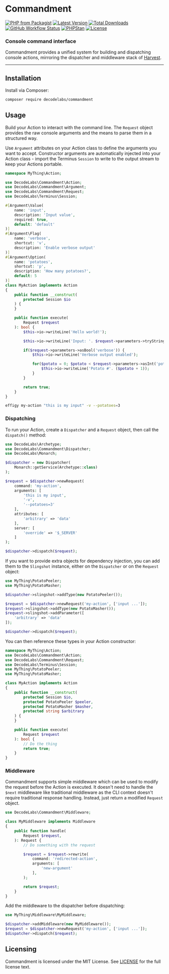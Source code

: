 # Commandment

[![PHP from Packagist](https://img.shields.io/packagist/php-v/decodelabs/commandment?style=flat)](https://packagist.org/packages/decodelabs/commandment)
[![Latest Version](https://img.shields.io/packagist/v/decodelabs/commandment.svg?style=flat)](https://packagist.org/packages/decodelabs/commandment)
[![Total Downloads](https://img.shields.io/packagist/dt/decodelabs/commandment.svg?style=flat)](https://packagist.org/packages/decodelabs/commandment)
[![GitHub Workflow Status](https://img.shields.io/github/actions/workflow/status/decodelabs/commandment/integrate.yml?branch=develop)](https://github.com/decodelabs/commandment/actions/workflows/integrate.yml)
[![PHPStan](https://img.shields.io/badge/PHPStan-enabled-44CC11.svg?longCache=true&style=flat)](https://github.com/phpstan/phpstan)
[![License](https://img.shields.io/packagist/l/decodelabs/commandment?style=flat)](https://packagist.org/packages/decodelabs/commandment)

### Console command interface

Commandment provides a unified system for building and dispatching console actions, mirroring the dispatcher and middleware stack of [Harvest](https://github.com/decodelabs/harvest).

---

## Installation

Install via Composer:

```bash
composer require decodelabs/commandment
```

## Usage

Build your Action to interact with the command line. The `Request` object provides the raw console arguments and the means to parse them in a structured way.

Use `Argument` attributes on your Action class to define the arguments you want to accept.
Constructor arguments are automatically injected into your Action class - import the Terminus `Session` to write to the output stream to keep your Actions portable.

```php
namespace MyThing\Action;

use DecodeLabs\Commandment\Action;
use DecodeLabs\Commandment\Argument;
use DecodeLabs\Commandment\Request;
use DecodeLabs\Terminus\Session;

#[Argument\Value(
    name: 'input',
    description: 'Input value',
    required: true,
    default: 'default'
)]
#[Argument\Flag(
    name: 'verbose',
    shortcut: 'v',
    description: 'Enable verbose output'
)]
#[Argument\Option(
    name: 'potatoes',
    shortcut: 'p',
    description: 'How many potatoes?',
    default: 5
)]
class MyAction implements Action
{
    public function __construct(
        protected Session $io
    ) {
    }

    public function execute(
        Request $request
    ): bool {
        $this->io->writeLine('Hello world!');

        $this->io->writeLine('Input: '. $request->parameters->tryString('input'));

        if($request->parameters->asBool('verbose')) {
            $this->io->writeLine('Verbose output enabled');

            for($potato = 0; $potato < $request->parameters->asInt('potatoes'); $potato++) {
                $this->io->writeLine('Potato #'. ($potato + 1));
            }
        }

        return true;
    }
}
```

```bash
effigy my-action "this is my input" -v --potatoes=3
```

### Dispatching

To run your Action, create a `Dispatcher` and a `Request` object, then call the `dispatch()` method:

```php
use DecodeLabs\Archetype;
use DecodeLabs\Commandment\Dispatcher;
use DecodeLabs\Monarch;

$dispatcher = new Dispatcher(
    Monarch::getService(Archetype::class)
);

$request = $dispatcher->newRequest(
    command: 'my-action',
    arguments: [
        'this is my input',
        '-v',
        '--potatoes=3'
    ],
    attributes: [
        'arbitrary' => 'data'
    ],
    server: [
        'override' => '$_SERVER'
    ]
);

$dispatcher->dispatch($request);
```

If you want to provide extra objects for dependency injection, you can add them to the `Slingshot` instance, either on the `Dispatcher` or on the `Request` object:

```php
use MyThing\PotatoPeeler;
use MyThing\PotatoMasher;

$dispatcher->slingshot->addType(new PotatoPeeler());

$request = $dispatcher->newRequest('my-action', ['input ...']);
$request->slingshot->addType(new PotatoMasher());
$request->slingshot->addParameter([
    'arbitrary' => 'data'
]);

$dispatcher->dispatch($request);
```

You can then reference these types in your Action constructor:

```php
namespace MyThing\Action;
use DecodeLabs\Commandment\Action;
use DecodeLabs\Commandment\Request;
use DecodeLabs\Terminus\Session;
use MyThing\PotatoPeeler;
use MyThing\PotatoMasher;

class MyAction implements Action
{
    public function __construct(
        protected Session $io,
        protected PotatoPeeler $peeler,
        protected PotatoMasher $masher,
        protected string $arbitrary
    ) {
    }

    public function execute(
        Request $request
    ): bool {
        // Do the thing
        return true;
    }
}
```

### Middleware

Commandment supports simple middleware which can be used to modify the request before the Action is executed.
It doesn't need to handle the `$next` middleware like traditional middleware as the CLI context doesn't require traditional response handling. Instead, just return a modified `Request` object.

```php
use DecodeLabs\Commandment\Middleware;

class MyMiddleware implements Middleware
{
    public function handle(
        Request $request,
    ): Request {
        // Do something with the request

        $request = $request->rewrite(
            command: 'redirected-action',
            arguments: [
                'new-argument'
            ],
        );

        return $request;
    }
}
```

Add the middleware to the dispatcher before dispatching:

```php
use MyThing\Middleware\MyMiddleware;

$dispatcher->addMiddleware(new MyMiddleware());
$request = $dispatcher->newRequest('my-action', ['input ...']);
$dispatcher->dispatch($request);
```

## Licensing

Commandment is licensed under the MIT License. See [LICENSE](./LICENSE) for the full license text.
